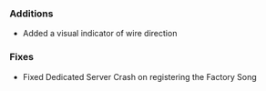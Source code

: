 ### Additions
- Added a visual indicator of wire direction

### Fixes
- Fixed Dedicated Server Crash on registering the Factory Song